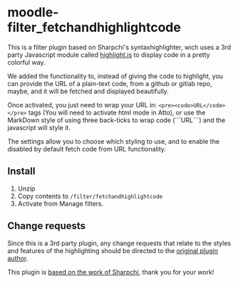 # moodle-filter_fetchandhighlightcode

This is a filter plugin based on Sharpchi's syntaxhighlighter, wich uses a 3rd party Javascript module called [highlight.js](https://highlightjs.org/) to display code in a pretty colorful way.   

We added the functionality to, instead of giving the code to highlight, you can provide the URL of a plain-text code, from a github or gitlab repo, maybe, and it will be fetched and displayed beautifully.

Once activated, you just need to wrap your URL in: `<pre><code>URL</code></pre>` tags (You will need to activate html mode in Atto), or use the MarkDown style of using three back-ticks to wrap code (\`\`\`URL\`\`\`) and the javascript will style it.

The settings allow you to choose which styling to use, and to enable the disabled by default fetch code from URL functionality.

## Install
1.  Unzip
2.  Copy contents to `/filter/fetchandhighlightcode`
3.  Activate from Manage filters.

## Change requests
Since this is a 3rd party plugin, any change requests that relate to the styles and features of the highlighting should be directed to the [original plugin author](https://github.com/isagalaev/highlight.js/issues).

This plugin is [based on the work of Sharpchi](https://github.com/sharpchi/moodle-filter_syntaxhighlighter), thank you for your work!
